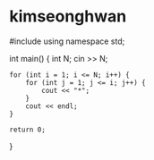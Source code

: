 # kimseonghwan

#include <iostream>
using namespace std;

int main() {
	int N;
	cin >> N;

	for (int i = 1; i <= N; i++) {
		for (int j = 1; j <= i; j++) {
			cout << "*";
		}
		cout << endl;
	}
	
	return 0;
}
